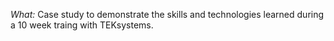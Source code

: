 *What:*
Case study to demonstrate the skills and technologies learned during a 10 week traing with TEKsystems.

